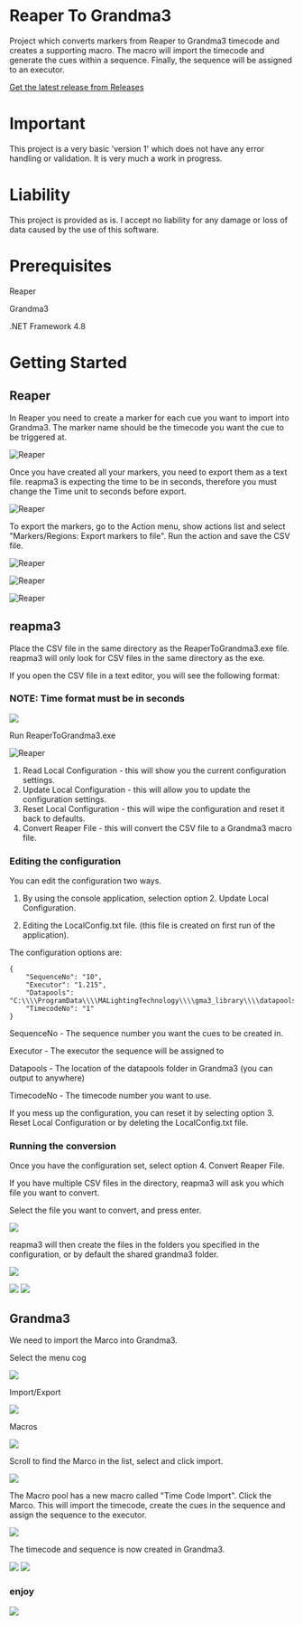# Reaper To Grandma3

Project which converts markers from Reaper to Grandma3 timecode and creates a supporting macro. 
The macro will import the timecode and generate the cues within a sequence. Finally, the sequence will be assigned to an executor.

[Get the latest release from Releases](https://github.com/damianvandoom/reapma3/releases)

# Important

This project is a very basic 'version 1' which does not have any error handling or validation. It is very much a work in progress.

# Liability

This project is provided as is. I accept no liability for any damage or loss of data caused by the use of this software.

# Prerequisites
Reaper

Grandma3

.NET Framework 4.8

# Getting Started

## Reaper

In Reaper you need to create a marker for each cue you want to import into Grandma3. The marker name should be the timecode you want the cue to be triggered at.

![Reaper](media/reaper.png)

Once you have created all your markers, you need to export them as a text file.
reapma3 is expecting the time to be in seconds, therefore you must change the Time unit to seconds before export. 

![Reaper](media/reaper2.png)

To export the markers, go to the Action menu, show actions list and select "Markers/Regions: Export markers to file". Run the action and save the CSV file.

![Reaper](media/reaper3.png)

![Reaper](media/reaper4.png)

![Reaper](media/reaper5.png)

## reapma3

Place the CSV file in the same directory as the ReaperToGrandma3.exe file. reapma3 will only look for CSV files in the same directory as the exe.

If you open the CSV file in a text editor, you will see the following format:

### NOTE: Time format must be in seconds

![](media/reapma31.png)

Run ReaperToGrandma3.exe

![Reaper](media/reapma32.png)

1. Read Local Configuration - this will show you the current configuration settings. 
2. Update Local Configuration - this will allow you to update the configuration settings.
3. Reset Local Configuration - this will wipe the configuration and reset it back to defaults.
4. Convert Reaper File - this will convert the CSV file to a Grandma3 macro file.

### Editing the configuration
You can edit the configuration two ways. 

1. By using the console application, selection option 2. Update Local Configuration.

2. Editing the LocalConfig.txt file. (this file is created on first run of the application). 

The configuration options are: 

```
{
    "SequenceNo": "10",
    "Executor": "1.215",
    "Datapools": "C:\\\\ProgramData\\\\MALightingTechnology\\\\gma3_library\\\\datapools",
    "TimecodeNo": "1"
}
```

SequenceNo - The sequence number you want the cues to be created in.

Executor - The executor the sequence will be assigned to

Datapools - The location of the datapools folder in Grandma3 (you can output to anywhere)

TimecodeNo - The timecode number you want to use.

If you mess up the configuration, you can reset it by selecting option 3. Reset Local Configuration or by deleting the LocalConfig.txt file.

### Running the conversion

Once you have the configuration set, select option 4. Convert Reaper File.

If you have multiple CSV files in the directory, reapma3 will ask you which file you want to convert.

Select the file you want to convert, and press enter.

![](media/reapma33.png)

reapma3 will then create the files in the folders you specified in the configuration, or by default the shared grandma3 folder.

![](media/reapma34.png)

![](media/reapma35.png)
![](media/reapma36.png)


## Grandma3

We need to import the Marco into Grandma3.


Select the menu cog

![](media/gma1.png)

Import/Export

![](media/gma2.png)

Macros

![](media/gma3.png)

Scroll to find the Marco in the list, select and click import. 

![](media/gma4.png)

The Macro pool has a new macro called "Time Code Import". Click the Marco. This will import the timecode, create the cues in the sequence and assign the sequence to the executor.

![](media/gma5.png)


The timecode and sequence is now created in Grandma3.

![](media/gma7.png)
![](media/gma6.png)


### enjoy

![](media/gma8.gif)


